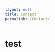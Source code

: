 ```yaml
---
layout: null
title: Contact
permalink: /Contact/
---
```

<!DOCTYPE html>
<html lang="en">
<head>
    <meta charset="UTF-8">
    <title>Some Title</title>
</head>
<body>
    <h1>test</h1>
      
    
</body>
</html>